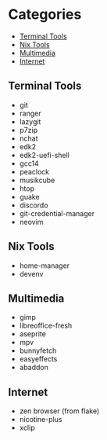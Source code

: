 # Categories
- [Terminal Tools](#terminal-tools)
- [Nix Tools](#nix-tools)
- [Multimedia](#multimedia)
- [Internet](#internet)

## Terminal Tools
- git
- ranger
- lazygit
- p7zip
- nchat
- edk2
- edk2-uefi-shell
- gcc14
- peaclock
- musikcube
- htop
- guake
- discordo
- git-credential-manager
- neovim

## Nix Tools
- home-manager
- devenv

## Multimedia
- gimp
- libreoffice-fresh
- aseprite
- mpv
- bunnyfetch
- easyeffects
- abaddon

## Internet
- zen browser (from flake)
- nicotine-plus
- xclip
